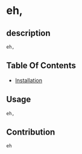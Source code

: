 # eh,
## description
    eh,
## Table Of Contents
* [Installation](#installation)


## Usage
    eh,
## Contribution
    eh
